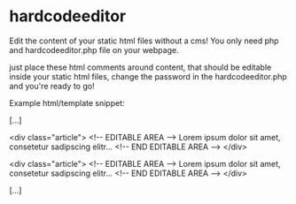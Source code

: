 hardcodeeditor
==============

Edit the content of your static html files without a cms! You only need php and hardcodeeditor.php file on your webpage.

just place these html comments around content, that should be editable inside your static html files, change the password in the hardcodeeditor.php and you're ready to go!


Example html/template snippet:

[...]

&lt;div class="article">
&lt;!-- EDITABLE AREA -->
Lorem ipsum dolor sit amet, consetetur sadipscing elitr...
&lt;!-- END EDITABLE AREA -->
&lt;/div>

&lt;div class="article">
&lt;!-- EDITABLE AREA -->
Lorem ipsum dolor sit amet, consetetur sadipscing elitr...
&lt;!-- END EDITABLE AREA -->
&lt;/div>

[...]

